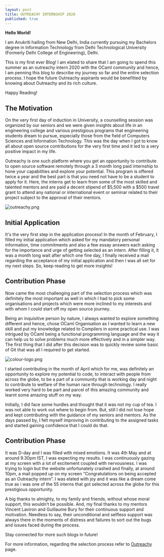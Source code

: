```yaml
---
layout: post
title: OUTREACHY INTERNSHIP 2020
published: true
---
```

**Hello World!**

I am Anukriti hailing from New Delhi, India currently pursuing my Bachelors degree in Information Technology from Delhi Technological University (Formerly Delhi College of Engineering), Delhi. 

This is my first ever Blog! I am elated to share that I am going to spend this summer as an outreachy intern 2020 with the OCaml community and hence, I am penning this blog to describe my journey so far and the entire selection process. I hope the future Outreachy aspirants would be benefitted by knowing about Outreachy and its rich culture. 
    
Happy Reading!

##  The Motivation

On the very first day of induction in University, a counselling session was organized by our seniors and we were given insights about life in an engineering college and various prestigious programs that engineering students dream to pursue, especially those from the field of Computers Sciences and Information Technology. This was the day when I got to know all about open source contributions for the very first time and it led to a very positive impact in my life.

Outreachy is one such platform where you get an opportunity to contribute to open source software remotely through a 3 month long paid internship to hone your capabilities and explore your potential. This program is offered twice a year and the best part is that you need not have to be a student to apply for it. Here, the interns get to learn from some of the most skilled and talented mentors and are paid a decent stipend of $5,500 with a $500 travel grant to attend any national or international event or seminar related to their project subject to the approval of their mentors.
    
![outreachy.png]({{site.baseurl}}/_posts/outreachy.png)
    
##  Initial Application

It's the very first step in the application process!
In the month of February, I filled my initial application which asked for my mandatory personal information, time commitments and also a few essay answers each asking for the importance and urge of getting selected as an intern. After filling it, it was a month long wait after which one fine day, I finally received a mail regarding the acceptance of my initial application and then I was all set for my next steps. So, keep reading to get more insights!

## Contribution Phase

Now came the most challenging part of the selection process which was definitely the most important as well in which I had to pick some organisations and projects which were more inclined to my interests and with whom I could start off my open source journey. 

Being an inquisitive person by nature, I always wanted to explore something different and hence, chose OCaml Organisation as I wanted to learn a new skill and put my knowledge related to Compilers in some practical use. I was intrigued by OCaml being a functional programming language and the way it can help us to solve problems much more effectively and in a simpler way. The first thing that I did after this decision was to quickly review some basic of Git that was all I required to get started.

![colour-logo.png]({{site.baseurl}}/_posts/colour-logo.png)


I started contributing in the month of April which for me, was definitely an opportunity to explore my potential to code, to interact with people from across the globe, to be a part of a community that is working day and night to contribute to welfare of the human race through technology. I really worked very hard to be part and parcel of this amazing community and learnt some amazing stuff on my way.

Initially, I did face some hurdles and thought that it was not my cup of tea. I was not able to work out where to begin from. But, still I did not lose hope and kept contributing with the guidance of my seniors and mentors. As the days passed by, I felt myself improving in contributing to the assigned tasks and  started gaining confidence that I could do that.

## Contribution Phase

It was D-day and I was filled with mixed emotions. It was 4th May and at around 9.30pm IST, I was expecting my results. I was continuously gazing at my screen with a lot of excitement coupled with nervousness. I was trying to login but the website unfortunately crashed and finally, at around 10pm, a mail popped up on my screen “Congratulations on being accepted as an Outreachy intern”. I was elated with joy and it was like a dream come true as i was one of the 55 interns that got selected across the globe for this prestigious opportunity.

A big thanks to almighty, to my family and friends, without whose moral support, this wouldn’t be possible. And, my final thanks to my mentors Vincent Laviron and Guillaume Bury for their continuous support and motivation. Needless to say, their unconditional and selfless support was always there in the moments of distress and failures to sort out the bugs and issues faced during the process. 

Stay connected for more such blogs in future!

For more information, regarding the selection process refer to [Outreachy](https://www.outreachy.org/docs/applicant/#outreachy-schedule) page.

